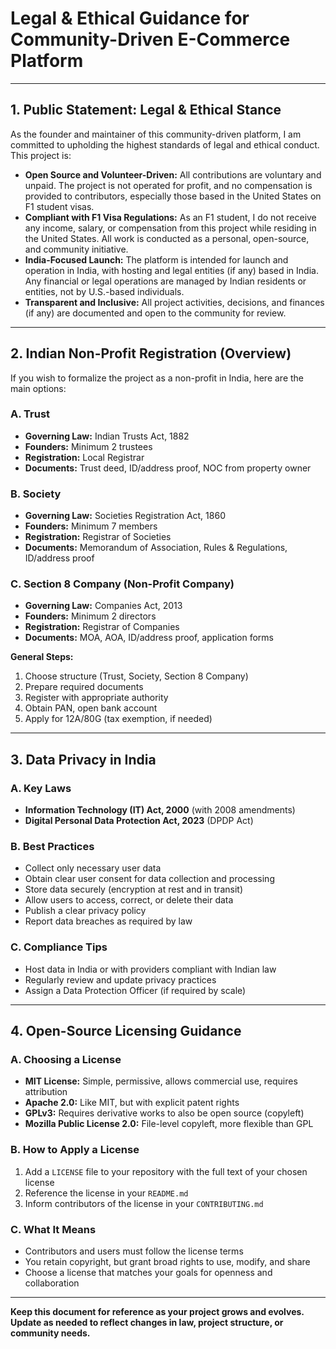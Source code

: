 # Legal & Ethical Guidance for Community-Driven E-Commerce Platform

---

## 1. Public Statement: Legal & Ethical Stance

As the founder and maintainer of this community-driven platform, I am committed to upholding the highest standards of legal and ethical conduct. This project is:

- **Open Source and Volunteer-Driven:** All contributions are voluntary and unpaid. The project is not operated for profit, and no compensation is provided to contributors, especially those based in the United States on F1 student visas.
- **Compliant with F1 Visa Regulations:** As an F1 student, I do not receive any income, salary, or compensation from this project while residing in the United States. All work is conducted as a personal, open-source, and community initiative.
- **India-Focused Launch:** The platform is intended for launch and operation in India, with hosting and legal entities (if any) based in India. Any financial or legal operations are managed by Indian residents or entities, not by U.S.-based individuals.
- **Transparent and Inclusive:** All project activities, decisions, and finances (if any) are documented and open to the community for review.

---

## 2. Indian Non-Profit Registration (Overview)

If you wish to formalize the project as a non-profit in India, here are the main options:

### A. Trust
- **Governing Law:** Indian Trusts Act, 1882
- **Founders:** Minimum 2 trustees
- **Registration:** Local Registrar
- **Documents:** Trust deed, ID/address proof, NOC from property owner

### B. Society
- **Governing Law:** Societies Registration Act, 1860
- **Founders:** Minimum 7 members
- **Registration:** Registrar of Societies
- **Documents:** Memorandum of Association, Rules & Regulations, ID/address proof

### C. Section 8 Company (Non-Profit Company)
- **Governing Law:** Companies Act, 2013
- **Founders:** Minimum 2 directors
- **Registration:** Registrar of Companies
- **Documents:** MOA, AOA, ID/address proof, application forms

**General Steps:**
1. Choose structure (Trust, Society, Section 8 Company)
2. Prepare required documents
3. Register with appropriate authority
4. Obtain PAN, open bank account
5. Apply for 12A/80G (tax exemption, if needed)

---

## 3. Data Privacy in India

### A. Key Laws
- **Information Technology (IT) Act, 2000** (with 2008 amendments)
- **Digital Personal Data Protection Act, 2023** (DPDP Act)

### B. Best Practices
- Collect only necessary user data
- Obtain clear user consent for data collection and processing
- Store data securely (encryption at rest and in transit)
- Allow users to access, correct, or delete their data
- Publish a clear privacy policy
- Report data breaches as required by law

### C. Compliance Tips
- Host data in India or with providers compliant with Indian law
- Regularly review and update privacy practices
- Assign a Data Protection Officer (if required by scale)

---

## 4. Open-Source Licensing Guidance

### A. Choosing a License
- **MIT License:** Simple, permissive, allows commercial use, requires attribution
- **Apache 2.0:** Like MIT, but with explicit patent rights
- **GPLv3:** Requires derivative works to also be open source (copyleft)
- **Mozilla Public License 2.0:** File-level copyleft, more flexible than GPL

### B. How to Apply a License
1. Add a `LICENSE` file to your repository with the full text of your chosen license
2. Reference the license in your `README.md`
3. Inform contributors of the license in your `CONTRIBUTING.md`

### C. What It Means
- Contributors and users must follow the license terms
- You retain copyright, but grant broad rights to use, modify, and share
- Choose a license that matches your goals for openness and collaboration

---

**Keep this document for reference as your project grows and evolves. Update as needed to reflect changes in law, project structure, or community needs.** 